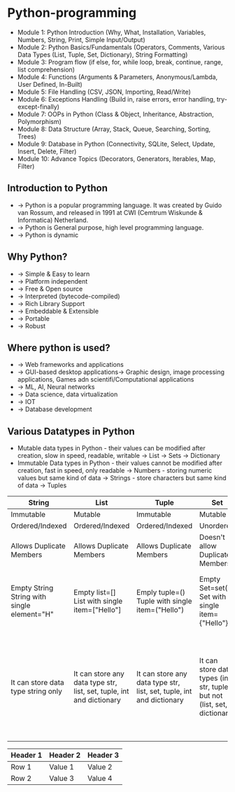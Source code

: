 # Python-programming

* Module 1: Python Introduction (Why, What, Installation, Variables, Numbers, String, Print, Simple Input/Output)
* Module 2: Python Basics/Fundamentals (Operators, Comments, Various Data Types (List, Tuple, Set, Dictionary), String Formatting)
* Module 3: Program flow (if else, for, while loop, break, continue, range, list comprehension)
* Module 4: Functions (Arguments & Parameters, Anonymous/Lambda, User Defined, In-Built)
* Module 5: File Handling (CSV, JSON, Importing, Read/Write)
* Module 6: Exceptions Handling (Build in, raise errors, error handling, try-except-finally)
* Module 7: OOPs in Python (Class & Object, Inheritance, Abstraction, Polymorphism)
* Module 8: Data Structure (Array, Stack, Queue, Searching, Sorting, Trees)
* Module 9: Database in Python (Connectivity, SQLite, Select, Update, Insert, Delete, Filter)
* Module 10: Advance Topics (Decorators, Generators, Iterables, Map, Filter)

## Introduction to Python
* -> Python is a popular programming language. It was created by Guido van Rossum, and released in 1991 at CWI (Cemtrum Wiskunde & Informatica) Netherland.
* -> Python is General purpose, high level programming language.
* -> Python is dynamic

## Why Python?
* -> Simple & Easy to learn
* -> Platform independent
* -> Free & Open source
* -> Interpreted (bytecode-compiled)
* -> Rich Library Support
* -> Embeddable & Extensible
* -> Portable
* -> Robust

## Where python is used?
* -> Web frameworks and applications
* -> GUI-based desktop applications-> Graphic design, image processing applications, Games adn scientifi/Computational applications
* -> ML, AI, Neural networks
* -> Data science, data virtualization
* -> IOT 
* -> Database development

## Various Datatypes in Python
* Mutable data types in Python - their values can be modified after creation, slow in speed, readable, writable
-> List
-> Sets
-> Dictionary
* Immutable Data types in Python - their values cannot be modified after creation, fast in speed, only readable
-> Numbers - storing numeric values but same kind of data
-> Strings - store characters but same kind of data
-> Tuples


|String             |  List              | Tuple              | Set               | Dictionary                |
|-------------------|--------------------|--------------------|-------------------|---------------------------|
|Immutable          |  Mutable           | Immutable          | Mutable           | Mutable                   |
|Ordered/Indexed    |  Ordered/Indexed   | Ordered/Indexed    | Unordered         | Unordered                 |
|Allows Duplicate Members  |  Allows Duplicate Members  | Allows Duplicate Members   | Doesn't allow Duplicate Members    | Doesn't allow Duplicate Members            |
|Empty String<br>String with single element="H"       |  Empty list=[]<br>List with single item=["Hello"]    | Emply tuple=()<br>Tuple with single item=("Hello")   | Empty Set=set()<br>Set with single item={"Hello"}  | Empty dictionary={}<br>Dictionary with single item={"Hello":1} |
|It can store data type string only  |  It can store any data type str, list, set, tuple, int and dictionary | It can store any data type str, list, set, tuple, int and dictionary | It can store data types (int, str, tuple) but not (list, set,  dictionary) | Inside of dictionary key can be int, str and tuple only values can be of any data type int, str, list, tuple, set and dictionary |

| Header 1 | Header 2 | Header 3 |
|----------|----------|----------|
| Row 1    | Value 1  | Value 2  |
| Row 2    | Value 3  | Value 4  |

